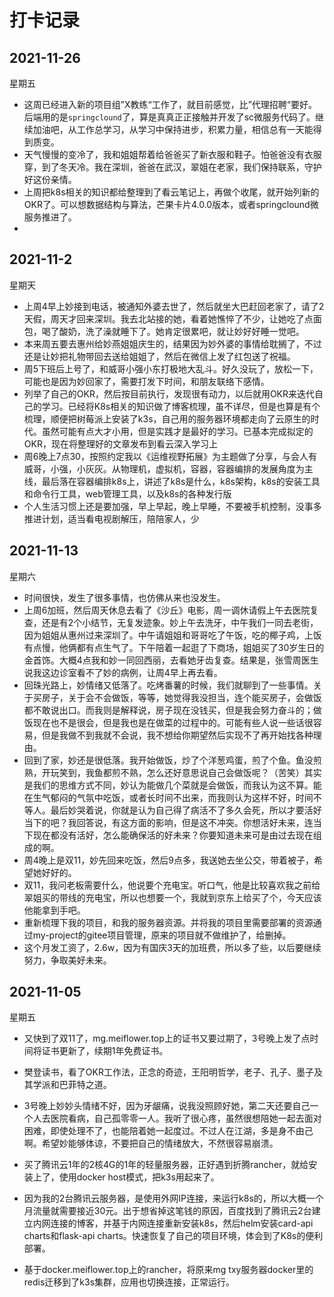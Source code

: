 # 打卡记录

## 2021-11-26

星期五

* 这周已经进入新的项目组”X教练“工作了，就目前感觉，比”代理招聘“要好。后端用的是`springclound`了，算是真真正正接触并开发了sc微服务代码了。继续加油吧，从工作总学习，从学习中保持进步，积累力量，相信总有一天能得到质变。
* 天气慢慢的变冷了，我和姐姐帮着给爸爸买了新衣服和鞋子。怕爸爸没有衣服穿，到了冬天冷。我在深圳，爸爸在武汉，翠姐在老家，我们保持联系，守护好这份亲情。
* 上周把k8s相关的知识都给整理到了看云笔记上，再做个收尾，就开始列新的OKR了。可以想数据结构与算法，芒果卡片4.0.0版本，或者springclound微服务推进了。
* 

## 2021-11-2

星期天

* 上周4早上妙接到电话，被通知外婆去世了，然后就坐大巴赶回老家了，请了2天假，周天才回来深圳。我去北站接的她，看着她憔悴了不少，让她吃了点面包，喝了酸奶，洗了澡就睡下了。她肯定很累吧，就让妙好好睡一觉吧。
* 本来周五要去惠州给妙燕姐姐庆生的，结果因为妙外婆的事情给耽搁了，不过还是让妙把礼物带回去送给姐姐了，然后在微信上发了红包送了祝福。
* 周5下班后上号了，和威哥小强小东打极地大乱斗。好久没玩了，放松一下，可能也是因为妙回家了，需要打发下时间，和朋友联络下感情。
* 列举了自己的OKR，然后按目前执行，发现很有动力，以后就用OKR来迭代自己的学习。已经将K8s相关的知识做了博客梳理，虽不详尽，但是也算是有个梳理，顺便把树莓派上安装了k3s，自己用的服务器环境都走向了云原生的时代。虽然可能有点大才小用，但是实践才是最好的学习。已基本完成拟定的OKR，现在将整理好的文章发布到看云深入学习上
* 周6晚上7点30，按照约定我以《运维视野拓展》为主题做了分享，与会人有威哥，小强，小灰灰。从物理机，虚拟机，容器，容器编排的发展角度为主线，最后落在容器编排k8s上，讲述了k8s是什么，k8s架构，k8s的安装工具和命令行工具，web管理工具，以及k8s的各种发行版
* 个人生活习惯上还是要加强，早上早起，晚上早睡，不要被手机控制，没事多推进计划，适当看电视剧解压，陪陪家人，少

## 2021-11-13

星期六

* 时间很快，发生了很多事情，也仿佛从来也没发生。
* 上周6加班，然后周天休息去看了《沙丘》电影，周一调休请假上午去医院复查，还是有2个小结节，无复发迹象。妙上午去洗牙，中午我们一同去老街，因为姐姐从惠州过来深圳了。中午请姐姐和哥哥吃了午饭，吃的椰子鸡，上饭有点慢，他俩都有点生气了。下午陪着一起逛了下商场，姐姐买了30岁生日的金首饰。大概4点我和妙一同回西丽，去看她牙齿复查。结果是，张雪周医生说我这边诊室看不了妙的病例，让周4早上再去看。
* 回珠光路上，妙情绪又低落了。吃烤番薯的时候，我们就聊到了一些事情。关于买房子，关于会不会做饭，等等，她觉得我没担当，连个能买房子，会做饭都不敢说出口。而我则是解释说，房子现在没钱买，但是我会努力奋斗的；做饭现在也不是很会，但是我也是在做菜的过程中的。可能有些人说一些话很容易，但是我做不到我就不会说，我不想给你期望然后实现不了再开始找各种理由。
* 回到了家，妙还是很低落。我开始做饭，炒了个洋葱鸡蛋，煎了个鱼。鱼没煎熟，开玩笑到，我鱼都煎不熟，怎么还好意思说自己会做饭呢？（苦笑）其实是我们的思维方式不同，妙认为能做几个菜就是会做饭，而我认为这不算。能在生气郁闷的气氛中吃饭，或者长时间不出来，而我则认为这样不好，时间不等人。最后妙哭着说，你就是认为自己得了病活不了多久会死，所以才要活好当下的吧？我回答说，有这方面的影响，但是这不冲突。你想活好未来，连当下现在都没有活好，怎么能确保活的好未来？你要知道未来可是由过去现在组成的啊。
* 周4晚上是双11，妙先回来吃饭，然后9点多，我送她去坐公交，带着被子，希望她好好的。
* 双11，我问老板需要什么，他说要个充电宝。听口气，他是比较喜欢我之前给翠姐买的带线的充电宝，所以也想要一个，我就到京东上给买了个，今天应该他能拿到手吧。
* 重新梳理下我的项目，和我的服务器资源。并将我的项目里需要部署的资源通过my-project的gitee项目管理，原来的项目就不做维护了，给删掉。
* 这个月发工资了，2.6w，因为有国庆3天的加班费，所以多了些，以后要继续努力，争取美好未来。

## 2021-11-05

星期五

* 又快到了双11了，mg.meiflower.top上的证书又要过期了，3号晚上发了点时间将证书更新了，续期1年免费证书。

* 樊登读书，看了OKR工作法，正念的奇迹，王阳明哲学，老子、孔子、墨子及其学派和巴菲特之道。

* 3号晚上妙妙头情绪不好，因为牙龈痛，说我没照顾好她，第二天还要自己一个人去医院看病，自己孤零零一人。我听了很心疼，虽然很想陪她一起去面对困难，即使处理不了，也能陪着她一起度过。不过人在江湖，多是身不由己啊。希望妙能够体谅，不要把自己的情绪放大，不然很容易崩溃。

* 买了腾讯云1年的2核4G的1年的轻量服务器，正好遇到折腾rancher，就给安装上了，使用docker host模式，把k3s用起来了。

* 因为我的2台腾讯云服务器，是使用外网IP连接，来运行k8s的，所以大概一个月流量就需要接近30元。出于想省掉这笔钱的原因，百度找到了腾讯云2台建立内网连接的博客，并基于内网连接重新安装k8s，然后helm安装card-api charts和flask-api charts。快速恢复了自己的项目环境，体会到了K8s的便利部署。

* 基于docker.meiflower.top上的rancher，将原来mg txy服务器docker里的redis迁移到了k3s集群，应用也切换连接，正常运行。

  <p>
      <img :src="$withBase('/res.2021/11/k8s-dashboard.png')" alt="">
  </p>

<p>
    <img :src="$withBase('/res.2021/11/k3s-rancher.png')" alt="">
</p>
